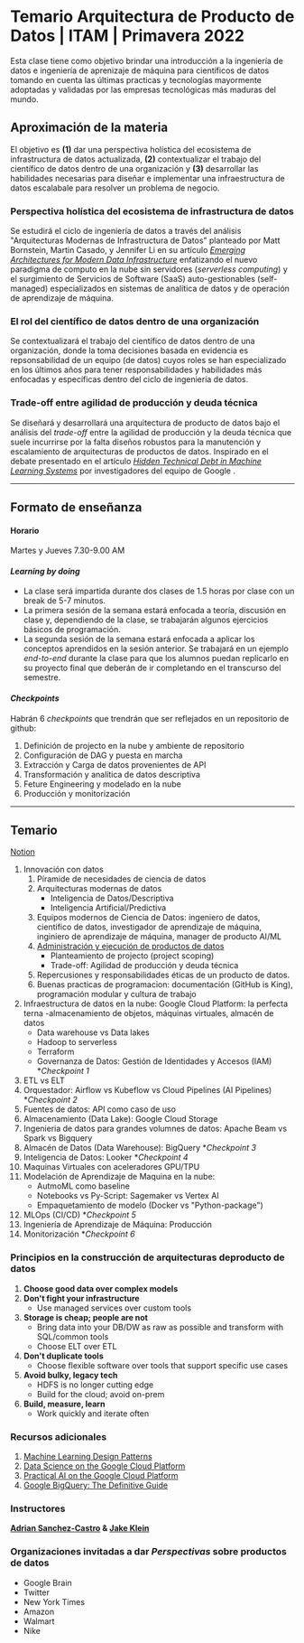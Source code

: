 # Temario Arquitectura de Producto de Datos | ITAM  | Primavera 2022

Esta clase tiene como objetivo brindar una introducción a la ingeniería de datos e ingeniería de aprenizaje de máquina para científicos de datos tomando en cuenta las últimas practicas y tecnologías mayormente adoptadas y validadas por las empresas tecnológicas más maduras del mundo.

## Aproximación de la materia
El objetivo es **(1)** dar una perspectiva holística del ecosistema de infrastructura de datos actualizada, **(2)** contextualizar el trabajo del científico de datos dentro de una organización y **(3)** desarrollar las habilidades necesarias para diseñar e implementar una infraestructura de datos escalabale para resolver un problema de negocio.

### Perspectiva holística del ecosistema de infrastructura de datos
Se estudirá el ciclo de ingeniería de datos a través del análisis "Arquitecturas Modernas de Infrastructura de Datos" planteado por Matt Bornstein, Martin Casado, y Jennifer Li en su artículo [*Emerging Architectures for Modern Data Infrastructure*](https://a16z.com/2020/10/15/the-emerging-architectures-for-modern-data-infrastructure/) enfatizando el nuevo paradigma de computo en la nube sin servidores (*serverless computing*) y el surgimiento de Servicios de Software (SaaS) auto-gestionables (self-managed) especializados en sistemas de analítica de datos y de operación de aprendizaje de máquina.

### El rol del científico de datos dentro de una organización
Se contextualizará el trabajo del científico de datos dentro de una organización, donde la toma decisiones basada en evidencia es repsonsabilidad de un equipo (de datos) cuyos roles se han especializado en los últimos años para tener responsabilidades y habilidades más enfocadas y específicas dentro del ciclo de ingeniería de datos. 

### Trade-off entre agilidad de producción y deuda técnica
Se diseñará y desarrollará una arquitectura de producto de datos bajo el análisis del *trade-off* entre la agilidad de producción y la deuda técnica que suele incurrirse por la falta diseños robustos para la manutención y escalamiento de arquitecturas de productos de datos. Inspirado en el debate presentado en el artículo [*Hidden Technical Debt in Machine Learning Systems*](https://papers.nips.cc/paper/2015/file/86df7dcfd896fcaf2674f757a2463eba-Paper.pdf) por investigadores del equipo de Google . 

---
## Formato de enseñanza
#### Horario
Martes y Jueves 7.30-9.00 AM 

#### *Learning by doing*
* La clase será impartida durante dos clases de 1.5 horas por clase con un break de 5-7 minutos. 
* La primera sesión de la semana estará enfocada a teoría, discusión en clase y, dependiendo de la clase, se trabajarán algunos ejercicios básicos de programación. 
* La segunda sesión de la semana estará enfocada a aplicar los conceptos aprendidos en la sesión anterior. Se trabajará en un ejemplo *end-to-end* durante la clase para que los alumnos puedan replicarlo en su proyecto final que deberán de ir completando en el transcurso del semestre. 

#### *Checkpoints*
Habrán 6 *checkpoints* que trendrán que ser reflejados en un repositorio de github:

1. Definición de projecto en la nube y ambiente de repositorio
2. Configuración de DAG y puesta en marcha
3. Extracción y Carga de datos provenientes de API
4. Transformación y analítica de datos descriptiva
5. Feture Engineering y modelado en la nube
6. Producción y monitorización

---

## Temario
[Notion](https://www.notion.so/Arquitectura-de-Producto-de-Datos-86e9cc35860f48d1baf0e2feb8962441)
1. Innovación con datos
    1. Píramide de necesidades de ciencia de datos 
    2. Arquitecturas modernas de datos
        - Inteligencia de Datos/Descriptiva
        - Inteligencia Artificial/Predictiva
    2. Equipos modernos de Ciencia de Datos: ingeniero de datos, cientifico de datos, investigador de aprendizaje de máquina, inginiero de aprendizaje de máquina, manager de producto AI/ML
    3. [Administración y ejecución de productos de datos](https://www.oreilly.com/radar/practical-skills-for-the-ai-product-manager/)
        - Planteamiento de projecto (project scoping)
        - Trade-off: Agilidad de producción y deuda técnica
    4. Repercusiones y responsabilidades éticas de un producto de datos. 
    5. Buenas practicas de programacion: documentación (GitHub is King), programación modular y cultura de trabajo
2. Infraestructura de datos en la nube: Google Cloud Platform: la perfecta terna -almacenamiento de objetos, máquinas virtuales, almacén de datos
    - Data warehouse vs Data lakes
    - Hadoop to serverless
    - Terraform
    - Governanza de Datos: Gestión de Identidades y Accesos (IAM)
**Checkpoint 1*
3. ETL vs ELT
4. Orquestador: Airflow vs Kubeflow vs Cloud Pipelines (AI Pipelines)
**Checkpoint 2*
5. Fuentes de datos: API como caso de uso
6. Almacenamiento (Data Lake): Google Cloud Storage
7. Ingenieria de datos para grandes volumnes de datos: Apache Beam vs Spark vs Bigquery
8. Almacén de Datos (Data Warehouse): BigQuery
**Checkpoint 3*
9. Inteligencia de Datos: Looker
**Checkpoint 4*
10. Maquinas Virtuales con aceleradores GPU/TPU
11. Modelación de Aprendizaje de Maquina en la nube:
    - AutmoML como baseline
    - Notebooks vs Py-Script: Sagemaker vs Vertex AI
    - Empaquetamiento de modelo (Docker vs "Python-package")
12. MLOps (CI/CD)
**Checkpoint 5*
13. Ingeniería de Aprendizaje de Máquina: Producción 
14. Monitorización
**Checkpoint 6* 


### Principios en la construcción de arquitecturas deproducto de datos 

1. **Choose good data over complex models**
2. **Don't fight your infrastructure**
    - Use managed services over custom tools 
3. **Storage is cheap; people are not**
    - Bring data into your DB/DW as raw as possible and transform with SQL/common tools
    - Choose ELT over ETL 
4. **Don't duplicate tools**
    - Choose flexible software over tools that support specific use cases
5. **Avoid bulky, legacy tech**
    - HDFS is no longer cutting edge
    - Build for the cloud; avoid on-prem
6. **Build, measure, learn**
    - Work quickly and iterate often 

### Recursos adicionales
1. [Machine Learning Design Patterns](https://www.oreilly.com/library/view/machine-learning-design/9781098115777/)
2. [Data Science on the Google Cloud Platform](https://www.oreilly.com/library/view/data-science-on/9781491974551/)
3. [Practical AI on the Google Cloud Platform](https://www.oreilly.com/library/view/practical-ai-on/9781492075806/)
4. [Google BigQuery: The Definitive Guide](https://www.oreilly.com/library/view/google-bigquery-the/9781492044451/)

### Instructores
**[Adrian Sanchez-Castro](https://www.linkedin.com/in/sanchez-castro/) & [Jake Klein](https://www.linkedin.com/in/jake-klein-180498b9/)**

### Organizaciones invitadas a dar *Perspectivas* sobre productos de datos
- Google Brain
- Twitter
- New York Times
- Amazon
- Walmart
- Nike
